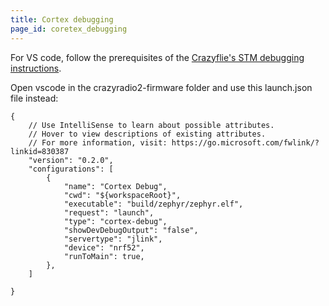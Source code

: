 ```yaml
---
title: Cortex debugging
page_id: coretex_debugging
---
```


For VS code, follow the prerequisites of the [Crazyflie's STM debugging instructions](https://www.bitcraze.io/documentation/repository/crazyflie-firmware/master/development/openocd_gdb_debugging/).

Open vscode in the crazyradio2-firmware folder and use this launch.json file instead:

```
{
    // Use IntelliSense to learn about possible attributes.
    // Hover to view descriptions of existing attributes.
    // For more information, visit: https://go.microsoft.com/fwlink/?linkid=830387
    "version": "0.2.0",
    "configurations": [
        {
            "name": "Cortex Debug",
            "cwd": "${workspaceRoot}",
            "executable": "build/zephyr/zephyr.elf",
            "request": "launch",
            "type": "cortex-debug",
            "showDevDebugOutput": "false",
            "servertype": "jlink",
            "device": "nrf52",
            "runToMain": true,
        },
    ]

}
```
